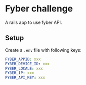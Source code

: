 Fyber challenge
===============

A rails app to use fyber API.

## Setup

Create a `.env` file with following keys:
```yml
FYBER_APPID: xxx
FYBER_DEVICE_ID: xxx
FYBER_LOCALE: xxx
FYBER_IP: xxx
FYBER_API_KEY: xxx
```
